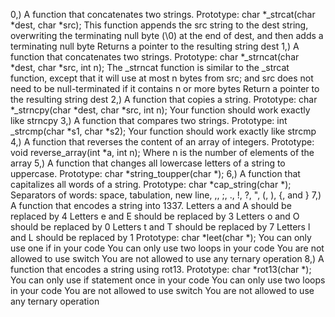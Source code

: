 0,) A function that concatenates two strings.
	Prototype: char *_strcat(char *dest, char *src);
	This function appends the src string to the dest string, overwriting the terminating null byte (\0) at the end of dest, and then adds a terminating null byte
	Returns a pointer to the resulting string dest
1,) A function that concatenates two strings.
	Prototype: char *_strncat(char *dest, char *src, int n);
	The _strncat function is similar to the _strcat function, except that
	it will use at most n bytes from src; and
	src does not need to be null-terminated if it contains n or more bytes
	Return a pointer to the resulting string dest
2,) A function that copies a string.
	Prototype: char *_strncpy(char *dest, char *src, int n);
	Your function should work exactly like strncpy
3,) A function that compares two strings.
	Prototype: int _strcmp(char *s1, char *s2);
	Your function should work exactly like strcmp
4,) A function that reverses the content of an array of integers.
	Prototype: void reverse_array(int *a, int n);
	Where n is the number of elements of the array
5,) A function that changes all lowercase letters of a string to uppercase.
	Prototype: char *string_toupper(char *);
6,) A function that capitalizes all words of a string.
	Prototype: char *cap_string(char *);
	Separators of words: space, tabulation, new line, ,, ;, ., !, ?, ", (, ), {, and }
7,) A function that encodes a string into 1337.
	Letters a and A should be replaced by 4
	Letters e and E should be replaced by 3
	Letters o and O should be replaced by 0
	Letters t and T should be replaced by 7
	Letters l and L should be replaced by 1
	Prototype: char *leet(char *);
	You can only use one if in your code
	You can only use two loops in your code
	You are not allowed to use switch
	You are not allowed to use any ternary operation 
8,) A function that encodes a string using rot13.
	Prototype: char *rot13(char *);
	You can only use if statement once in your code
	You can only use two loops in your code
	You are not allowed to use switch
	You are not allowed to use any ternary operation
